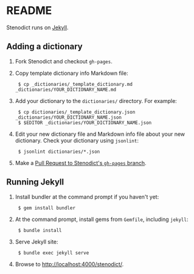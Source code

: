 # README

Stenodict runs on [Jekyll](https://jekyllrb.com/).



## Adding a dictionary

1. Fork Stenodict and checkout `gh-pages`.

2. Copy template dictionary info Markdown file:

        $ cp _dictionaries/_template_dictionary.md _dictionaries/YOUR_DICTIONARY_NAME.md

3. Add your dictionary to the `dictionaries/` directory. For example:

        $ cp dictionaries/_template_dictionary.json _dictionaries/YOUR_DICTIONARY_NAME.json
        $ $EDITOR _dictionaries/YOUR_DICTIONARY_NAME.json

4. Edit your new dictionary file and Markdown info file about your new dictionary. Check your dictionary using `jsonlint`:

        $ jsonlint dictionaries/*.json

5. Make a [Pull Request to Stenodict's `gh-pages` branch](https://github.com/openstenoproject/stenodict/pull/new/gh-pages).



## Running Jekyll

1. Install bundler at the command prompt if you haven't yet:

        $ gem install bundler

2. At the command prompt, install gems from `Gemfile`, including `jekyll`:

        $ bundle install

3. Serve Jekyll site:

        $ bundle exec jekyll serve

4. Browse to <http://localhost:4000/stenodict/>.

